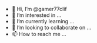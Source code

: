 - 👋 Hi, I’m @gamer77clif
- 👀 I’m interested in ...
- 🌱 I’m currently learning ...
- 💞️ I’m looking to collaborate on ...
- 📫 How to reach me ...

<!---
gamer77clif/gamer77clif is a ✨ special ✨ repository because its `README.md` (this file) appears on your GitHub profile.
You can click the Preview link to take a look at your changes.
--->
